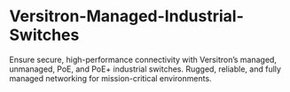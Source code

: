 # Versitron-Managed-Industrial-Switches
Ensure secure, high-performance connectivity with Versitron’s managed, unmanaged, PoE, and PoE+ industrial switches. Rugged, reliable, and fully managed networking for mission-critical environments.

